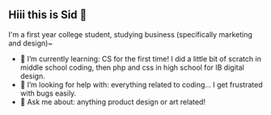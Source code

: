 ## Hiii this is Sid 👋

I'm a first year college student, studying business (specifically marketing and design)~

- 🌱 I’m currently learning: CS for the first time! I did a little bit of scratch in middle school coding, then php and css in high school for IB digital design.
- 🤔 I’m looking for help with: everything related to coding... I get frustrated with bugs easily.
- 💬 Ask me about: anything product design or art related!

<!--
**sidp067/sidp067** is a ✨ _special_ ✨ repository because its `README.md` (this file) appears on your GitHub profile.

Here are some ideas to get you started:

- 🔭 I’m currently working on creat
- 🌱 I’m currently learning: CS for the first time! I did a little bit of scratch in middle school coding, then php and css in high school for IB digital design.
- 🤔 I’m looking for help with everything related to coding... I get frustrated with bugs easily.
- 💬 Ask me about: anything product design or art related!
- 😄 Pronouns: ... she/ her
-->
